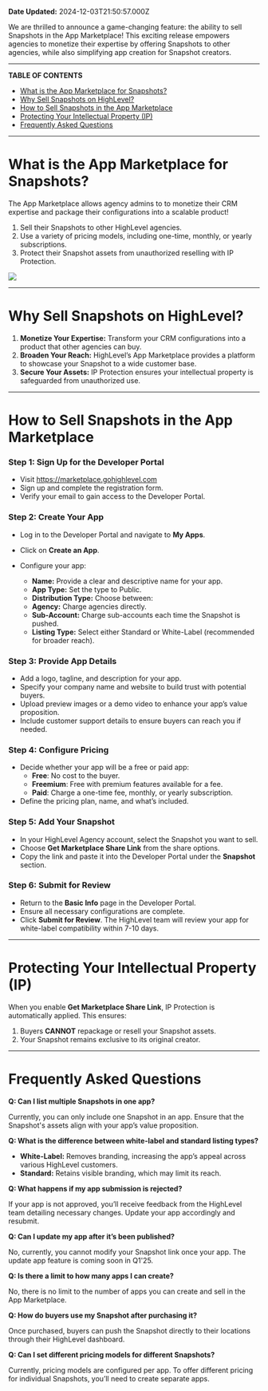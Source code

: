 **Date Updated:** 2024-12-03T21:50:57.000Z
  
  
We are thrilled to announce a game-changing feature: the ability to sell Snapshots in the App Marketplace! This exciting release empowers agencies to monetize their expertise by offering Snapshots to other agencies, while also simplifying app creation for Snapshot creators.

---

**TABLE OF CONTENTS**

* [What is the App Marketplace for Snapshots?](#What-is-the-App-Marketplace-for-Snapshots?)
* [Why Sell Snapshots on HighLevel?](#Why-Sell-Snapshots-on-HighLevel?)
* [How to Sell Snapshots in the App Marketplace](#How-to-Sell-Snapshots-in-the-App-Marketplace)
* [Protecting Your Intellectual Property (IP)](#Protecting-Your-Intellectual-Property-%28IP%29)
* [Frequently Asked Questions](#Frequently-Asked-Questions)

---

# **What is the App Marketplace for Snapshots?**

  
The App Marketplace allows agency admins to to monetize their CRM expertise and package their configurations into a scalable product!  
  
1. Sell their Snapshots to other HighLevel agencies.
2. Use a variety of pricing models, including one-time, monthly, or yearly subscriptions.
3. Protect their Snapshot assets from unauthorized reselling with IP Protection.
  
  
![](https://s3.amazonaws.com/cdn.freshdesk.com/data/helpdesk/attachments/production/155036369989/original/jqoDZmocTlUmapJynuPEo-rOlQAgZ4D2BQ.jpeg?1731353995)

---

# **Why Sell Snapshots on HighLevel?**

  
1. **Monetize Your Expertise:** Transform your CRM configurations into a product that other agencies can buy.
2. **Broaden Your Reach:** HighLevel’s App Marketplace provides a platform to showcase your Snapshot to a wide customer base.
3. **Secure Your Assets:** IP Protection ensures your intellectual property is safeguarded from unauthorized use.

---

# **How to Sell Snapshots in the App Marketplace**
  
  
### **Step 1:** Sign Up for the Developer Portal

* Visit <https://marketplace.gohighlevel.com>
* Sign up and complete the registration form.
* Verify your email to gain access to the Developer Portal.
  
  
### **Step 2:** Create Your App

* Log in to the Developer Portal and navigate to **My Apps**.
* Click on **Create an App**.
* Configure your app:  
    
   * **Name:** Provide a clear and descriptive name for your app.  
   * **App Type:** Set the type to Public.  
   * **Distribution Type:** Choose between:  
   * **Agency:** Charge agencies directly.  
   * **Sub-Account:** Charge sub-accounts each time the Snapshot is pushed.  
   * **Listing Type:** Select either Standard or White-Label (recommended for broader reach).
  
  
### **Step 3:** Provide App Details

* Add a logo, tagline, and description for your app.
* Specify your company name and website to build trust with potential buyers.
* Upload preview images or a demo video to enhance your app’s value proposition.
* Include customer support details to ensure buyers can reach you if needed.
  
  
### **Step 4:** Configure Pricing

* Decide whether your app will be a free or paid app:  
   * **Free**: No cost to the buyer.  
   * **Freemium**: Free with premium features available for a fee.  
   * **Paid**: Charge a one-time fee, monthly, or yearly subscription.
* Define the pricing plan, name, and what’s included.
  
  
### **Step 5:** Add Your Snapshot

* In your HighLevel Agency account, select the Snapshot you want to sell.
* Choose **Get Marketplace Share Link** from the share options.
* Copy the link and paste it into the Developer Portal under the **Snapshot** section.
  
  
### **Step 6:** Submit for Review

* Return to the **Basic Info** page in the Developer Portal.
* Ensure all necessary configurations are complete.
* Click **Submit for Review**. The HighLevel team will review your app for white-label compatibility within 7-10 days.

---

# **Protecting Your Intellectual Property (IP)**

  
When you enable **Get Marketplace Share Link**, IP Protection is automatically applied. This ensures:  
  
1. Buyers **CANNOT** repackage or resell your Snapshot assets.
2. Your Snapshot remains exclusive to its original creator.

---

# **Frequently Asked Questions**

  
**Q: Can I list multiple Snapshots in one app?**

Currently, you can only include one Snapshot in an app. Ensure that the Snapshot's assets align with your app’s value proposition.
  
  
**Q: What is the difference between white-label and standard listing types?**

* **White-Label:** Removes branding, increasing the app’s appeal across various HighLevel customers.
* **Standard:** Retains visible branding, which may limit its reach.
  
  
**Q: What happens if my app submission is rejected?**

If your app is not approved, you’ll receive feedback from the HighLevel team detailing necessary changes. Update your app accordingly and resubmit.
  
  
**Q: Can I update my app after it’s been published?**

No, currently, you cannot modify your Snapshot link once your app. The update app feature is coming soon in Q1'25.
  
  
**Q: Is there a limit to how many apps I can create?**

No, there is no limit to the number of apps you can create and sell in the App Marketplace.
  
  
**Q: How do buyers use my Snapshot after purchasing it?**

Once purchased, buyers can push the Snapshot directly to their locations through their HighLevel dashboard.
  
  
**Q: Can I set different pricing models for different Snapshots?**

Currently, pricing models are configured per app. To offer different pricing for individual Snapshots, you’ll need to create separate apps.
  
  